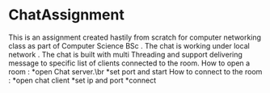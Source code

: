 # ChatAssignment
This is an assignment created hastily from scratch for computer networking class as part of Computer Science BSc .
The chat is working under local network .
The chat is built with multi Threading and support delivering message to specific list of clients connected to the room. 
How to open a room : 
*open Chat server.\br
*set port and start
How to connect to the room :
*open chat client 
*set ip and port 
*connect
